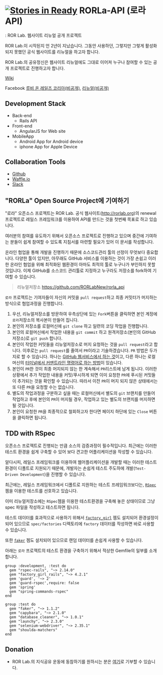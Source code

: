 [![Stories in Ready](https://badge.waffle.io/RORLabNew/rorla_api.png?label=ready)](https://waffle.io/RORLabNew/rorla_api)
RORLa-API (로라 API)
========

: ROR Lab. 웹사이트 리뉴얼 공개 프로젝트

ROR Lab.이 시작된지 언 2년이 지났습니다. 그동안 사용하던, 그렇지만 그렇게 활성화 되지 못했던 공식 웹사이트를 리뉴얼을 하고자 합니다.

ROR Lab.의 공유정신은 웹사이트 리뉴얼에도 그대로 이어져 누구나 참여할 수 있는 공개 프로젝트로 진행하고자 합니다.

[Wiki](https://github.com/RORLabNew/rorla_api/wiki)

Facebook [루비 온 레일즈 코리아(비공개)](https://www.facebook.com/groups/rubyonrailskorea), [리뉴얼(비공개)](https://www.facebook.com/groups/rorlabrenewal)

Development Stack
-------

* Back-end
  *  Rails API
* Front-end
  * AngularJS for Web site
* MobileApp
  * Android App for Android device
  * iphone App for Apple Device


Collaboration Tools
------

* [Github](https://github.com/RORLabNew/rorla_api)
* [Waffle.io](https://waffle.io/RORLabNew/rorla_api)
* [Slack](http://rorlab.slack.com)

"RORLa" Open Source Project에 기여하기
----
"로라" 오픈소스 프로젝트는 ROR Lab. 공식 웹사이트(http://rorlab.org)의 renewal 프로젝트로 레일스 프레임워크를 이용하여 API를 만드는 것을 첫번째 목표로 하고 있습니다.

여러분의 참여를 유도하기 위해서 오픈소스 프로젝트로 진행하고 있으며 중간에 기여하는 분들이 쉽게 참여할 수 있도록 지침서를 마련할 필요가 있어 이 문서를 작성합니다.

온라인 협업을 통해 개발을 진행하기 때문에 소스코드관리 툴의 선정이 무엇보다 중요합니다. 다양한 툴이 있지만, 아무래도 GitHub 서비스를 이용하는 것이 가장 손쉽고 이러한 온라인 협업을 위해 최적화된 웹환경이 아마도 최적의 툴로 누구나가 부인하지 못할 것입니다. 이제 GitHub를 소스코드 관리툴로 지정하고 누구라도 저장소를 fork하여 기여할 수 있습니다.

> 리뉴얼저장소 https://github.com/RORLabNew/rorla_api

`로라` 프로젝트는 기여자들이 자신의 커밋을 `pull request`하고 최종 커밋터가 머지하는 방식으로 협업과정을 진행합니다.

1. 우선, 리뉴얼저장소를 방문하여 우측상단에 있는 `Fork`버튼을 클릭하면 본인 계정에 `로라`저장소의 복사본이 만들어 집니다.
2. 본인의 저장소를 로컬머신에 `git clone` 하고 일련의 코딩 작업을 진행합니다.
3. 본인의 로컬머신에서 작업한 내용을 `git commit` 하고 원격저장소(본인의 GitHub 저장소)로 `git push` 합니다.
4. 본인이 작업한 커밋들을 리뉴얼저장소로 머지 요청하는 것을 `pull request`라고 합니다. 이후로는 `pull request`를 줄여서 `PR`이라고 기술하겠습니다. `PR` 방법은 두가지로 할 수 있습니다. 하나는 [GitHub 웹서비스에서 하는 것](http://happyrails.rorlab.org/ko/posts/67)이고, 다른 하나는 로컬머신의 [터미널에서 커맨트라인 명령어로 하는 방법](http://blog.remotty.com/blog/2013/12/29/hub-and-pull-request/)이 있습니다.
5. 본인이 `PR`한 것이 최종 머지되지 않는 한 계속해서 `PR`리스트에 남게 됩니다. 이러한 상황에서 추가 작업한 내용을 커밋/푸시하게 되면 이미 요청한 `PR`에 푸시된 커밋들이 추가되는 것을 확인할 수 있습니다. 따라서 이전 `PR`이 머지 되지 않은 상태에서는 또 다른 `PR`을 요청할 수는 없습니다.
6. 별도의 작업과정을 구분하고 싶을 때는 로컬머신에서 별도의 `git` 브랜치를 만들어 작업하고 후에 본인의 `PR`이 머지될 경우, 작업하고 있는 별도의 브랜치를 머지하면 될 것입니다.
6. 본인이 요청한 `PR`을 최종적으로 철회하고자 한다면 페이지 하단에 있는 `Close` 버튼을 클릭하면 됩니다.

TDD with RSpec
---

오픈소스 프로젝트로 진행되는 만큼 소스의 검증과정이 필수적입니다. 최근에는 이러한 테스트 환경을 쉽게 구축할 수 있어 보다 견고한 어플리케이션을 작성할 수 있습니다.

알다시피, 레일스 프레임워크를 이용하여 웹어플리케이션을 개발할 때는 이러한 테스트환경이 디폴트로 지원되기 때문에, 개발자는 손쉽게 테스트 주도하에 개발(`Test-Driven Development`)을 진행할 수 있습니다.

최근에는, 레일스 프레임워크에서 디폴트로 지원하는 테스트 프레임워크보다는, [`RSpec`](https://github.com/rspec/rspec)젬을 이용한 테스트를 선호하고 있습니다.

이미 리뉴얼저장소에는 `RSpec`젬을 이용한 테스트환경을 구축해 놓은 상태이므로 그냥 spec 파일을 작성하고 테스트하면 됩니다.

테스트 데이터를 효과적으로 사용하기 위해서 [`factory_girl`](https://github.com/thoughtbot/factory_girl) 젬도 설치되어 환경설정이 되어 있으므로 `spec/factories` 디렉토리에 `factory` 데이터를 작성하면 바로 사용할 수 있습니다.

또한 [`faker`](https://github.com/fzaninotto/Faker) 젬도 설치되어 있으므로 랜덤 데이터를 손쉽게 사용할 수 있습니다.

아래는 `로라` 프로젝트의 테스트 환경을 구축하기 위해서 적상한 Gemfile의 일부를 소개합니다.

```
group :development, :test do
  gem "rspec-rails", "~> 2.14.0"
  gem "factory_girl_rails", "~> 4.2.1"
  gem 'guard', '~> 2'
  gem 'guard-rspec',require: false
  gem 'spring'
  gem "spring-commands-rspec"
end

group :test do
  gem "faker", "~> 1.1.2"
  gem "capybara", "~> 2.1.0"
  gem "database_cleaner", "~> 1.0.1"
  gem "launchy", "~> 2.3.0"
  gem "selenium-webdriver", "~> 2.35.1"
  gem "shoulda-matchers"
end
```

Donation
------
* ROR Lab.의 지식공유 운동에 동참하기를 원하시는 분은 [여기](https://www.paypal.com/cgi-bin/webscr?cmd=_donations&business=donate%40rorlab%2eorg&lc=KR&item_name=ROR%20Lab%2e&item_number=1&currency_code=USD&bn=PP%2dDonationsBF%3abtn_donateCC_LG%2egif%3aNonHosted)로 기부할 수 있습니다.


